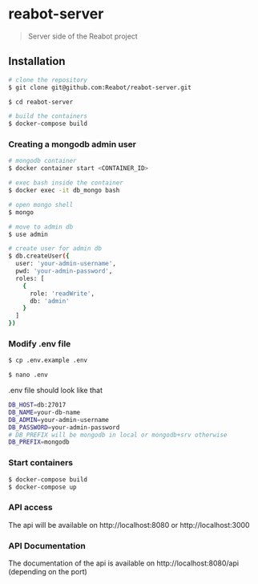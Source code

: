 # reabot-server

> Server side of the Reabot project

## Installation

```bash
# clone the repository
$ git clone git@github.com:Reabot/reabot-server.git

$ cd reabot-server
```

```bash
# build the containers
$ docker-compose build
```

### Creating a mongodb admin user

```bash
# mongodb container
$ docker container start <CONTAINER_ID>

# exec bash inside the container
$ docker exec -it db_mongo bash

# open mongo shell
$ mongo

# move to admin db
$ use admin

# create user for admin db
$ db.createUser({
  user: 'your-admin-username',
  pwd: 'your-admin-password',
  roles: [
    {
      role: 'readWrite',
      db: 'admin'
    }
  ]
})
```

### Modify .env file

```bash
$ cp .env.example .env

$ nano .env
```

.env file should look like that

```bash
DB_HOST=db:27017
DB_NAME=your-db-name
DB_ADMIN=your-admin-username
DB_PASSWORD=your-admin-password
# DB_PREFIX will be mongodb in local or mongodb+srv otherwise
DB_PREFIX=mongodb

```

### Start containers

```bash
$ docker-compose build
$ docker-compose up
```

### API access

The api will be available on http://localhost:8080 or http://localhost:3000

### API Documentation

The documentation of the api is available on http://localhost:8080/api (depending on the port)
